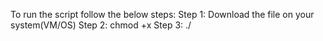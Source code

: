 To run the script follow the below steps:
Step 1: Download the file on your system(VM/OS)
Step 2: chmod +x <filename>
Step 3: ./ <filename>
